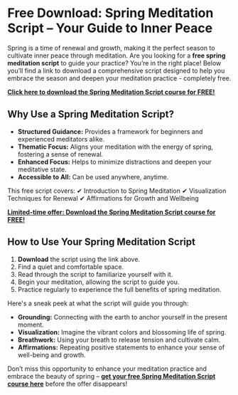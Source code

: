# Free Download: Spring Meditation Script – Your Guide to Inner Peace

Spring is a time of renewal and growth, making it the perfect season to cultivate inner peace through meditation. Are you looking for a **free spring meditation script** to guide your practice? You’re in the right place! Below you’ll find a link to download a comprehensive script designed to help you embrace the season and deepen your meditation practice - completely free.

[**Click here to download the Spring Meditation Script course for FREE!**](https://udemywork.com/spring-meditation-script)

## Why Use a Spring Meditation Script?

- **Structured Guidance:** Provides a framework for beginners and experienced meditators alike.
- **Thematic Focus:** Aligns your meditation with the energy of spring, fostering a sense of renewal.
- **Enhanced Focus:** Helps to minimize distractions and deepen your meditative state.
- **Accessible to All:** Can be used anywhere, anytime.

This free script covers:
✔ Introduction to Spring Meditation
✔ Visualization Techniques for Renewal
✔ Affirmations for Growth and Wellbeing

[**Limited-time offer: Download the Spring Meditation Script course for FREE!**](https://udemywork.com/spring-meditation-script)

## How to Use Your Spring Meditation Script

1. **Download** the script using the link above.
2. Find a quiet and comfortable space.
3. Read through the script to familiarize yourself with it.
4. Begin your meditation, allowing the script to guide you.
5. Practice regularly to experience the full benefits of spring meditation.

Here's a sneak peek at what the script will guide you through:

*   **Grounding:** Connecting with the earth to anchor yourself in the present moment.
*   **Visualization:** Imagine the vibrant colors and blossoming life of spring.
*   **Breathwork:** Using your breath to release tension and cultivate calm.
*   **Affirmations:** Repeating positive statements to enhance your sense of well-being and growth.

Don’t miss this opportunity to enhance your meditation practice and embrace the beauty of spring – **[get your free Spring Meditation Script course here](https://udemywork.com/spring-meditation-script)** before the offer disappears!

